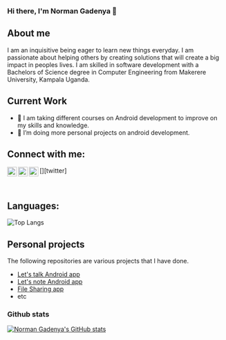 ### Hi there, I'm Norman Gadenya  👋 

## About me
I am an inquisitive being eager to learn new things everyday. 
I am passionate about helping others by creating solutions that will create a big impact in peoples lives.
I am skilled in software development with a Bachelors of Science degree in Computer Engineering from Makerere University, Kampala Uganda.

## Current Work
- 🔭 I am taking different courses on Android development to improve on my skills and knowledge.
- 🌱 I’m doing more personal projects on android development.

## Connect with me:

[<img align="left" alt="GadenyaN   | Twitter" width="22px" src="https://cdn.jsdelivr.net/npm/simple-icons@v3/icons/twitter.svg" />][twitter]
[<img align="left" alt="Norman Gadenya | LinkedIn" width="22px" src="https://cdn.jsdelivr.net/npm/simple-icons@v3/icons/linkedin.svg" />][linkedin]
[<img align="left" alt="GadenyaNorman | Instagram" width="22px" src="https://cdn.jsdelivr.net/npm/simple-icons@v3/icons/instagram.svg" />][instagram]

<br />



## Languages:

![Top Langs](https://github-readme-stats.vercel.app/api/top-langs/?username=NormanGadenya&theme=tokyonight)


## Personal projects
The following repositories are various projects that I have done.
- [Let's talk Android app](https://github.com/NormanGadenya/Let-s-Talk-App.git )
- [Let's note Android app](https://github.com/NormanGadenya/lets_note.git)
- [File Sharing app](https://github.com/NormanGadenya/file-server.git)
- etc


 ### Github stats

  [![Norman Gadenya's GitHub stats](https://github-readme-stats.vercel.app/api?username=NormanGadenya)](https://github.com/anuraghazra/github-readme-stats)


[instagram]: https://www.instagram.com/gadenyanorman/
[linkedin]: https://www.linkedin.com/in/norman-gadenya-ba1a2289/

